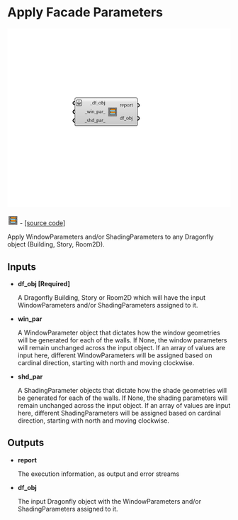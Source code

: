 # Apply Facade Parameters

![](../../.gitbook/assets/Apply_Facade_Parameters.png)

![](../../.gitbook/assets/Apply_Facade_Parameters%20%282%29.png) - [\[source code\]](https://github.com/ladybug-tools/dragonfly-grasshopper/blob/master/dragonfly_grasshopper/src//DF%20Apply%20Facade%20Parameters.py)

Apply WindowParameters and/or ShadingParameters to any Dragonfly object \(Building, Story, Room2D\).

## Inputs

* **df\_obj \[Required\]**

  A Dragonfly Building, Story or Room2D which will have the input WindowParameters and/or ShadingParameters assigned to it. 

* **win\_par**

  A WindowParameter object that dictates how the window geometries will be generated for each of the walls. If None, the window parameters will remain unchanged across the input object. If an array of values are input here, different WindowParameters will be assigned based on cardinal direction, starting with north and moving clockwise. 

* **shd\_par**

  A ShadingParameter objects that dictate how the shade geometries will be generated for each of the walls. If None, the shading parameters will remain unchanged across the input object. If an array of values are input here, different ShadingParameters will be assigned based on cardinal direction, starting with north and moving clockwise. 

## Outputs

* **report**

  The execution information, as output and error streams 

* **df\_obj**

  The input Dragonfly object with the WindowParameters and/or ShadingParameters assigned to it. 

